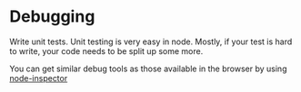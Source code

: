 # Debugging

Write unit tests. Unit testing is very easy in node. Mostly, if your test is hard to write, your code needs to be split up some more.

You can get similar debug tools as those available in the browser by using [node-inspector](https://github.com/node-inspector/node-inspector)
